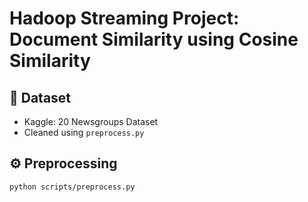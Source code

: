 # Hadoop Streaming Project: Document Similarity using Cosine Similarity

## 📂 Dataset

- Kaggle: 20 Newsgroups Dataset
- Cleaned using `preprocess.py`

## ⚙️ Preprocessing

```bash
python scripts/preprocess.py
